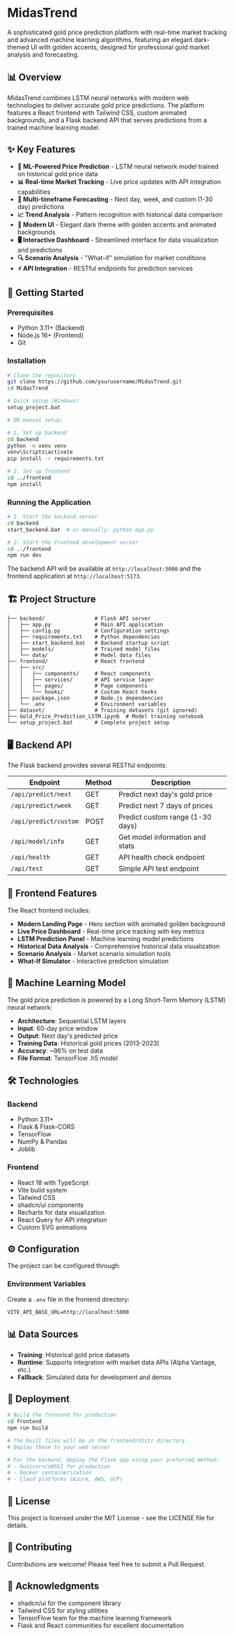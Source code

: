 # MidasTrend

A sophisticated gold price prediction platform with real-time market tracking and advanced machine learning algorithms, featuring an elegant dark-themed UI with golden accents, designed for professional gold market analysis and forecasting.

## 📊 Overview

MidasTrend combines LSTM neural networks with modern web technologies to deliver accurate gold price predictions. The platform features a React frontend with Tailwind CSS, custom animated backgrounds, and a Flask backend API that serves predictions from a trained machine learning model.

## ✨ Key Features

- **🎯 ML-Powered Price Prediction** - LSTM neural network model trained on historical gold price data
- **📊 Real-time Market Tracking** - Live price updates with API integration capabilities
- **🔮 Multi-timeframe Forecasting** - Next day, week, and custom (1-30 day) predictions
- **📈 Trend Analysis** - Pattern recognition with historical data comparison
- **🎨 Modern UI** - Elegant dark theme with golden accents and animated backgrounds
- **🖥️ Interactive Dashboard** - Streamlined interface for data visualization and predictions
- **🔍 Scenario Analysis** - "What-if" simulation for market conditions
- **⚡ API Integration** - RESTful endpoints for prediction services

## 🚀 Getting Started

### Prerequisites

- Python 3.11+ (Backend)
- Node.js 16+ (Frontend)
- Git

### Installation

```bash
# Clone the repository
git clone https://github.com/yourusername/MidasTrend.git
cd MidasTrend

# Quick setup (Windows)
setup_project.bat

# OR manual setup:

# 1. Set up backend
cd backend
python -m venv venv
venv\Scripts\activate
pip install -r requirements.txt

# 2. Set up frontend
cd ../frontend
npm install
```

### Running the Application

```bash
# 1. Start the backend server
cd backend
start_backend.bat  # or manually: python app.py

# 2. Start the frontend development server
cd ../frontend
npm run dev
```

The backend API will be available at `http://localhost:5000` and the frontend application at `http://localhost:5173`.

## 🏗️ Project Structure

```plaintext
├── backend/                # Flask API server
│   ├── app.py              # Main API application
│   ├── config.py           # Configuration settings
│   ├── requirements.txt    # Python dependencies
│   ├── start_backend.bat   # Backend startup script
│   ├── models/             # Trained model files
│   └── data/               # Model data files
├── frontend/               # React frontend
│   ├── src/
│   │   ├── components/     # React components
│   │   ├── services/       # API service layer
│   │   ├── pages/          # Page components
│   │   └── hooks/          # Custom React hooks
│   ├── package.json        # Node.js dependencies
│   └── .env                # Environment variables
├── dataset/                # Training datasets (git ignored)
├── Gold_Price_Prediction_LSTM.ipynb  # Model training notebook
└── setup_project.bat       # Complete project setup
```

## 🖥️ Backend API

The Flask backend provides several RESTful endpoints:

| Endpoint | Method | Description |
|----------|--------|-------------|
| `/api/predict/next` | GET | Predict next day's gold price |
| `/api/predict/week` | GET | Predict next 7 days of prices |
| `/api/predict/custom` | POST | Predict custom range (1-30 days) |
| `/api/model/info` | GET | Get model information and stats |
| `/api/health` | GET | API health check endpoint |
| `/api/test` | GET | Simple API test endpoint |

## 🎨 Frontend Features

The React frontend includes:

- **Modern Landing Page** - Hero section with animated golden background
- **Live Price Dashboard** - Real-time price tracking with key metrics
- **LSTM Prediction Panel** - Machine learning model predictions
- **Historical Data Analysis** - Comprehensive historical data visualization
- **Scenario Analysis** - Market scenario simulation tools
- **What-If Simulator** - Interactive prediction simulation

## 🧠 Machine Learning Model

The gold price prediction is powered by a Long Short-Term Memory (LSTM) neural network:

- **Architecture**: Sequential LSTM layers
- **Input**: 60-day price window
- **Output**: Next day's predicted price
- **Training Data**: Historical gold prices (2013-2023)
- **Accuracy**: ~96% on test data
- **File Format**: TensorFlow .h5 model

## 🛠️ Technologies

### Backend

- Python 3.11+
- Flask & Flask-CORS
- TensorFlow
- NumPy & Pandas
- Joblib

### Frontend

- React 18 with TypeScript
- Vite build system
- Tailwind CSS
- shadcn/ui components
- Recharts for data visualization
- React Query for API integration
- Custom SVG animations

## ⚙️ Configuration

The project can be configured through:

### Environment Variables

Create a `.env` file in the frontend directory:

```plaintext
VITE_API_BASE_URL=http://localhost:5000
```

## 📊 Data Sources

- **Training**: Historical gold price datasets
- **Runtime**: Supports integration with market data APIs (Alpha Vantage, etc.)
- **Fallback**: Simulated data for development and demos

## 🚀 Deployment

```bash
# Build the frontend for production
cd frontend
npm run build

# The built files will be in the frontend/dist/ directory
# Deploy these to your web server

# For the backend, deploy the Flask app using your preferred method:
# - Gunicorn/uWSGI for production
# - Docker containerization
# - Cloud platforms (Azure, AWS, GCP)
```

## 📄 License

This project is licensed under the MIT License - see the LICENSE file for details.

## 🤝 Contributing

Contributions are welcome! Please feel free to submit a Pull Request.

## 🙏 Acknowledgments

- shadcn/ui for the component library
- Tailwind CSS for styling utilities
- TensorFlow team for the machine learning framework
- Flask and React communities for excellent documentation
